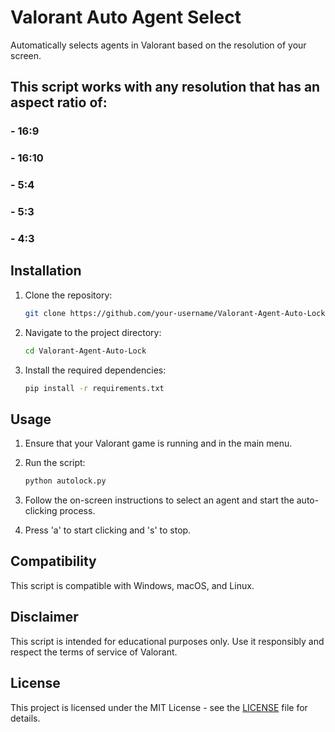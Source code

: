 # Valorant Auto Agent Select

Automatically selects agents in Valorant based on the resolution of your screen. 

## This script works with any resolution that has an aspect ratio of:
### - 16:9
### - 16:10
### - 5:4
### - 5:3
### - 4:3

## Installation

1. Clone the repository:

    ```bash
    git clone https://github.com/your-username/Valorant-Agent-Auto-Lock.git
    ```

2. Navigate to the project directory:

    ```bash
    cd Valorant-Agent-Auto-Lock
    ```

3. Install the required dependencies:

    ```bash
    pip install -r requirements.txt
    ```

## Usage

1. Ensure that your Valorant game is running and in the main menu.

2. Run the script:

    ```bash
    python autolock.py
    ```

3. Follow the on-screen instructions to select an agent and start the auto-clicking process.

4. Press 'a' to start clicking and 's' to stop.

## Compatibility

This script is compatible with Windows, macOS, and Linux.

## Disclaimer

This script is intended for educational purposes only. Use it responsibly and respect the terms of service of Valorant.

## License

This project is licensed under the MIT License - see the [LICENSE](LICENSE) file for details.
